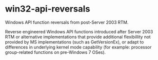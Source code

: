 # win32-api-reversals
Windows API function reversals from post-Server 2003 RTM.

Reverse engineered Windows API functions introduced after Server 2003 RTM or alternative implementations that provide additional flexibillity not provided by 
MS implementations (such as GetVersionEx), or adapt to differences in underlying kernel mode capability (for example: processor group-related functions on pre-Windows 7 OSes).
